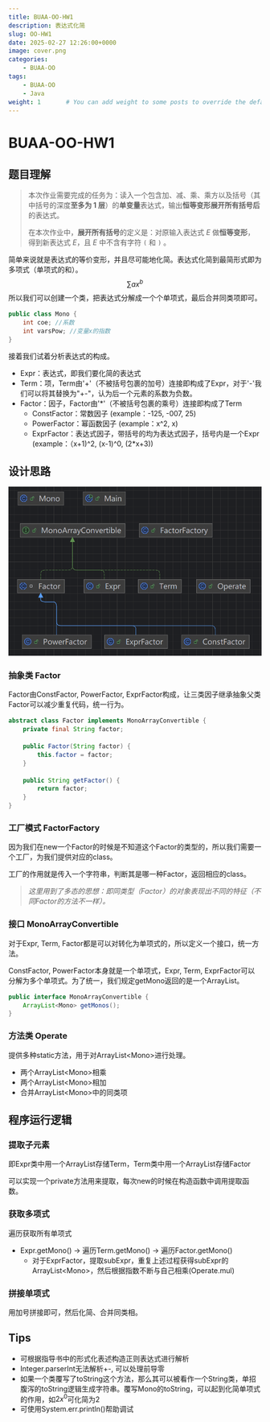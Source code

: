 ```yaml
---
title: BUAA-OO-HW1
description: 表达式化简
slug: OO-HW1
date: 2025-02-27 12:26:00+0000
image: cover.png
categories:
    - BUAA-OO
tags:
    - BUAA-OO
    - Java
weight: 1       # You can add weight to some posts to override the default sorting (date descending)
---
```


# BUAA-OO-HW1

## 题目理解

>本次作业需要完成的任务为：读入一个包含加、减、乘、乘方以及括号（其中括号的深度**至多为 1 层**）的**单变量**表达式，输出**恒等变形展开所有括号后**的表达式。
>
>在本次作业中，**展开所有括号**的定义是：对原输入表达式 *E* 做**恒等变形**，得到新表达式 *E*，且 *E* 中不含有字符 `(` 和 `)` 。

简单来说就是表达式的等价变形，并且尽可能地化简。表达式化简到最简形式即为多项式（单项式的和）。
$$
\sum ax^{b}
$$
所以我们可以创建一个类，把表达式分解成一个个单项式，最后合并同类项即可。

```java
public class Mono {
    int coe; //系数
    int varsPow; //变量x的指数
}
```

接着我们试着分析表达式的构成。

- Expr：表达式，即我们要化简的表达式
- Term：项，Term由'+'（不被括号包裹的加号）连接即构成了Expr，对于'-'我们可以将其替换为"+-"，认为后一个元素的系数为负数。
- Factor：因子，Factor由'*'（不被括号包裹的乘号）连接即构成了Term
  - ConstFactor：常数因子 (example：-125, -007, 25)
  - PowerFactor：幂函数因子 (example：x^2, x)
  - ExprFactor：表达式因子，带括号的均为表达式因子，括号内是一个Expr (example：（x+1)^2, (x-1)^0, (2*x+3))

## 设计思路

![](chart.png)

### 抽象类 Factor

Factor由ConstFactor, PowerFactor, ExprFactor构成，让三类因子继承抽象父类Factor可以减少重复代码，统一行为。

```java
abstract class Factor implements MonoArrayConvertible {
    private final String factor;

    public Factor(String factor) {
        this.factor = factor;
    }

    public String getFactor() {
        return factor;
    }
}
```

### 工厂模式 FactorFactory

因为我们在new一个Factor的时候是不知道这个Factor的类型的，所以我们需要一个工厂，为我们提供对应的class。

工厂的作用就是传入一个字符串，判断其是哪一种Factor，返回相应的class。

> *这里用到了多态的思想：即同类型（Factor）的对象表现出不同的特征（不同Factor的方法不一样）。*

### 接口 MonoArrayConvertible

对于Expr, Term, Factor都是可以对转化为单项式的，所以定义一个接口，统一方法。

ConstFactor, PowerFactor本身就是一个单项式，Expr, Term, ExprFactor可以分解为多个单项式。为了统一，我们规定getMono返回的是一个ArrayList。

```java
public interface MonoArrayConvertible {
    ArrayList<Mono> getMonos();
}
```

### 方法类 Operate

提供多种static方法，用于对ArrayList\<Mono\>进行处理。

- 两个ArrayList\<Mono\>相乘
- 两个ArrayList\<Mono\>相加
- 合并ArrayList\<Mono\>中的同类项

## 程序运行逻辑

### 提取子元素

即Expr类中用一个ArrayList存储Term，Term类中用一个ArrayList存储Factor

可以实现一个private方法用来提取，每次new的时候在构造函数中调用提取函数。

### 获取多项式

遍历获取所有单项式

- Expr.getMono() -> 遍历Term.getMono() -> 遍历Factor.getMono() 
  - 对于ExprFactor，提取subExpr，重复上述过程获得subExpr的ArrayList\<Mono\>，然后根据指数不断与自己相乘(Operate.mul)

### 拼接单项式

用加号拼接即可，然后化简、合并同类相。



## Tips

- 可根据指导书中的形式化表述构造正则表达式进行解析
- Integer.parserInt无法解析+-, 可以处理前导零
- 如果一个类覆写了toString这个方法，那么其可以被看作一个String类，单招腹泻的toString逻辑生成字符串。覆写Mono的toString，可以起到化简单项式的作用，如$2x^0$可化简为2
- 可使用System.err.println()帮助调试